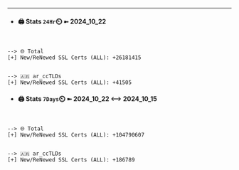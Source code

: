 

---
- #### 🖨️ **Stats** `24Hr`⏲️ ➼ 2024_10_22
```console


--> 🌐 Total
[+] New/ReNewed SSL Certs (ALL): +26181415


--> 🇦🇷 ar_ccTLDs
[+] New/ReNewed SSL Certs (ALL): +41505

```

- #### 🖨️ **Stats** `7Days`⏲️ ➼ 2024_10_22 <--> 2024_10_15
```console


--> 🌐 Total
[+] New/ReNewed SSL Certs (ALL): +104790607


--> 🇦🇷 ar_ccTLDs
[+] New/ReNewed SSL Certs (ALL): +186789

```

